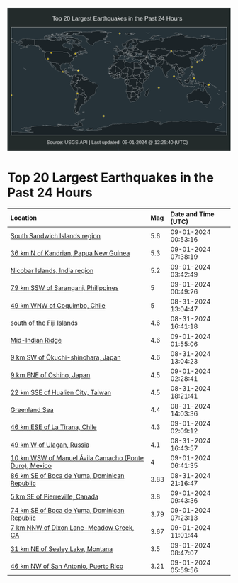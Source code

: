 ![Map](./map.png)

# Top 20 Largest Earthquakes in the Past 24 Hours

| Location | Mag | Date and Time (UTC) |
|:---|:---|:---|
| [South Sandwich Islands region](https://earthquake.usgs.gov/earthquakes/eventpage/us6000nny3) | 5.6 | 09-01-2024 00:53:16 |
| [36 km N of Kandrian, Papua New Guinea](https://earthquake.usgs.gov/earthquakes/eventpage/us6000np0y) | 5.3 | 09-01-2024 07:38:19 |
| [Nicobar Islands, India region](https://earthquake.usgs.gov/earthquakes/eventpage/us6000nnzf) | 5.2 | 09-01-2024 03:42:49 |
| [79 km SSW of Sarangani, Philippines](https://earthquake.usgs.gov/earthquakes/eventpage/us6000nny2) | 5 | 09-01-2024 00:49:26 |
| [49 km WNW of Coquimbo, Chile](https://earthquake.usgs.gov/earthquakes/eventpage/us6000nnvk) | 5 | 08-31-2024 13:04:47 |
| [south of the Fiji Islands](https://earthquake.usgs.gov/earthquakes/eventpage/us6000nnwh) | 4.6 | 08-31-2024 16:41:18 |
| [Mid-Indian Ridge](https://earthquake.usgs.gov/earthquakes/eventpage/us6000nnyy) | 4.6 | 09-01-2024 01:55:06 |
| [9 km SW of Ōkuchi-shinohara, Japan](https://earthquake.usgs.gov/earthquakes/eventpage/us6000nnvm) | 4.6 | 08-31-2024 13:04:23 |
| [9 km ENE of Oshino, Japan](https://earthquake.usgs.gov/earthquakes/eventpage/us6000nnz4) | 4.5 | 09-01-2024 02:28:41 |
| [22 km SSE of Hualien City, Taiwan](https://earthquake.usgs.gov/earthquakes/eventpage/us6000nnwq) | 4.5 | 08-31-2024 18:21:41 |
| [Greenland Sea](https://earthquake.usgs.gov/earthquakes/eventpage/us6000nnw2) | 4.4 | 08-31-2024 14:03:36 |
| [46 km ESE of La Tirana, Chile](https://earthquake.usgs.gov/earthquakes/eventpage/us6000nnyz) | 4.3 | 09-01-2024 02:09:12 |
| [49 km W of Ulagan, Russia](https://earthquake.usgs.gov/earthquakes/eventpage/us6000nnwi) | 4.1 | 08-31-2024 16:43:57 |
| [10 km WSW of Manuel Ávila Camacho (Ponte Duro), Mexico](https://earthquake.usgs.gov/earthquakes/eventpage/us6000np0n) | 4 | 09-01-2024 06:41:35 |
| [86 km SE of Boca de Yuma, Dominican Republic](https://earthquake.usgs.gov/earthquakes/eventpage/pr2024244000) | 3.83 | 08-31-2024 21:16:47 |
| [5 km SE of Pierreville, Canada](https://earthquake.usgs.gov/earthquakes/eventpage/us6000np1d) | 3.8 | 09-01-2024 09:43:36 |
| [74 km SE of Boca de Yuma, Dominican Republic](https://earthquake.usgs.gov/earthquakes/eventpage/pr2024245000) | 3.79 | 09-01-2024 07:23:13 |
| [7 km NNW of Dixon Lane-Meadow Creek, CA](https://earthquake.usgs.gov/earthquakes/eventpage/nc75056036) | 3.67 | 09-01-2024 11:01:44 |
| [31 km NE of Seeley Lake, Montana](https://earthquake.usgs.gov/earthquakes/eventpage/us6000np16) | 3.5 | 09-01-2024 08:47:07 |
| [46 km NW of San Antonio, Puerto Rico](https://earthquake.usgs.gov/earthquakes/eventpage/pr71458888) | 3.21 | 09-01-2024 05:59:56 |
